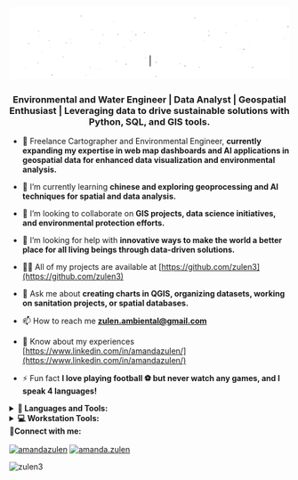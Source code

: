 <p align="center">
  <img src="https://github.com/zulen3/zulen3/raw/main/assets/header-github.gif" alt="Hi, I'm Amanda">
</p>

<h3 align="center">Environmental and Water Engineer | Data Analyst | Geospatial Enthusiast | Leveraging data to drive sustainable solutions with Python, SQL, and GIS tools.</h3>


- 🔭 Freelance Cartographer and Environmental Engineer, **currently expanding my expertise in web map dashboards and AI applications in geospatial data for enhanced data visualization and environmental analysis.**

- 🌱 I’m currently learning **chinese and exploring geoprocessing and AI techniques for spatial and data analysis.**

- 👯 I’m looking to collaborate on **GIS projects, data science initiatives, and environmental protection efforts.**

- 🤝 I’m looking for help with **innovative ways to make the world a better place for all living beings through data-driven solutions.**

- 👨‍💻 All of my projects are available at [https://github.com/zulen3](https://github.com/zulen3)

- 💬 Ask me about **creating charts in QGIS, organizing datasets, working on sanitation projects, or spatial databases.**

- 📫 How to reach me **zulen.ambiental@gmail.com**

- 📄 Know about my experiences [https://www.linkedin.com/in/amandazulen/](https://www.linkedin.com/in/amandazulen/)

- ⚡ Fun fact **I love playing football ⚽ but never watch any games, and I speak 4 languages!**


<details>
  <summary><b> 🧰 Languages and Tools: </b> </summary>  <p align="left"> <a href="https://www.qgis.org/" target="_blank" rel="noreferrer"> <img src="https://qgis.org/styleguide/visual/qgis-logo.svg" alt="QGIS" width="50" height="60"/> </a> <a href="https://www.esri.com/software/arcgis" target="_blank" rel="noreferrer"> <img src="https://cdn.worldvectorlogo.com/logos/esri-2.svg" alt="ArcGIS" width="40" height="40"/> </a> <a href="https://www.postgresql.org" target="_blank" rel="noreferrer"> <img src="https://raw.githubusercontent.com/devicons/devicon/master/icons/postgresql/postgresql-original-wordmark.svg" alt="postgresql" width="40" height="40"/> </a>  <a href="https://www.python.org" target="_blank" rel="noreferrer"> <img src="https://raw.githubusercontent.com/devicons/devicon/master/icons/python/python-original.svg" alt="python" width="40" height="40"/> </a>  <a href="https://azure.microsoft.com/en-in/" target="_blank" rel="noreferrer"> <img src="https://www.vectorlogo.zone/logos/microsoft_azure/microsoft_azure-icon.svg" alt="azure" width="40" height="40"/> </a> <a href="https://www.figma.com/" target="_blank" rel="noreferrer"> <img src="https://www.vectorlogo.zone/logos/figma/figma-icon.svg" alt="figma" width="40" height="40"/> </a> <a href="https://cloud.google.com" target="_blank" rel="noreferrer"> <img src="https://www.vectorlogo.zone/logos/google_cloud/google_cloud-icon.svg" alt="gcp" width="40" height="40"/> </a> <a href="https://developer.mozilla.org/en-US/docs/Web/JavaScript" target="_blank" rel="noreferrer"> <img src="https://raw.githubusercontent.com/devicons/devicon/master/icons/javascript/javascript-original.svg" alt="javascript" width="40" height="40"/> </a> <a href="https://www.mysql.com/" target="_blank" rel="noreferrer"> <img src="https://raw.githubusercontent.com/devicons/devicon/master/icons/mysql/mysql-original-wordmark.svg" alt="mysql" width="40" height="40"/> </a> <a href="https://pandas.pydata.org/" target="_blank" rel="noreferrer"> <img src="https://raw.githubusercontent.com/devicons/devicon/2ae2a900d2f041da66e950e4d48052658d850630/icons/pandas/pandas-original.svg" alt="pandas" width="40" height="40"/> </a> <a href="https://www.selenium.dev" target="_blank" rel="noreferrer"> <img src="https://raw.githubusercontent.com/detain/svg-logos/780f25886640cef088af994181646db2f6b1a3f8/svg/selenium-logo.svg" alt="selenium" width="40" height="40"/> </a> <a href="https://www.arduino.cc/" target="_blank" rel="noreferrer"> <img src="https://cdn.worldvectorlogo.com/logos/arduino-1.svg" alt="arduino" width="40" height="40"/> </a> </p>
</details>

<details>
  <summary><b> 💻 Workstation Tools: </b> </summary> <br/><p align="left"> 
 <a href="https://code.visualstudio.com/" target="_blank" rel="noreferrer"> <img src="https://img.shields.io/badge/Vscode-007ACC?style=for-the-badge&logo=visual-studio-code&logoColor=white" alt="VScode" /> </a>  <a href="https://www.notion.so/" target="_blank" rel="noreferrer"> <img src="https://img.shields.io/badge/Notion-000000?style=for-the-badge&logo=notion&logoColor=white" alt="Notion" /> </a>

</details>
<b align="left">🔗Connect with me:</b>
<p align="left">
<a href="https://linkedin.com/in/amandazulen" target="blank"><img align="center" src="https://raw.githubusercontent.com/rahuldkjain/github-profile-readme-generator/master/src/images/icons/Social/linked-in-alt.svg" alt="amandazulen" height="30" width="40" /></a>
<a href="https://instagram.com/amanda.zulen" target="blank"><img align="center" src="https://raw.githubusercontent.com/rahuldkjain/github-profile-readme-generator/master/src/images/icons/Social/instagram.svg" alt="amanda.zulen" height="30" width="40" /></a>
</p>

<p align="left"> <img src="https://komarev.com/ghpvc/?username=zulen3&label=Profile%20views&color=0e75b6&style=flat" alt="zulen3" /> </p>
&nbsp;
&nbsp;

